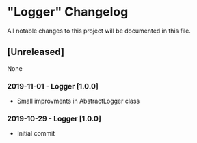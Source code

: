 # "Logger" Changelog
All notable changes to this project will be documented in this file.

## [Unreleased]
None 

### 2019-11-01 - Logger [1.0.0]
- Small improvments in AbstractLogger class

### 2019-10-29 - Logger [1.0.0] 
- Initial commit
